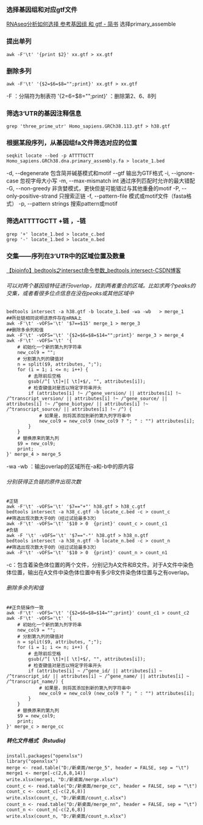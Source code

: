 ### 选择基因组和对应gtf文件
[RNAseq分析如何选择 参考基因组 和 gtf - 简书](https://www.jianshu.com/p/b6dd73e4264c)
选择primary_assemble
### 提出单列
```
awk -F'\t' '{print $2}' xx.gtf > xx.gtf
```
### 删除多列
```
awk -F'\t' '{$2=$6=$8="";print}' xx.gtf > xx.gtf
``` 
-F ：分隔符为制表符
'{$2=$6=$8="";print}' ：删除第2、6、8列
###  筛选3‘UTR的基因注释信息
```
grep 'three_prime_utr' Homo_sapiens.GRCh38.113.gtf > h38.gtf
```
### 根据某段序列，从基因组fa文件筛选对应的位置
```
seqkit locate --bed -p ATTTTGCTT Homo_sapiens.GRCh38.dna.primary_assembly.fa > locate_1.bed
```
 -d, --degenerate 包含简并碱基模式和motif
  --gtf 输出为GTF格式
  -i, --ignore-case 忽视字母大小写
  -m, --max-mismatch int 通过序列匹配时允许的最大错配
  -G, --non-greedy 非贪婪模式，更快但是可能错过与其他重叠的motif
  -P, --only-positive-strand 只搜索正链
  -f, --pattern-file 模式或motif文件（fasta格式）
  -p, --pattern strings 搜索pattern或motif
### 筛选ATTTTGCTT +链 ，-链
```
grep '+' locate_1.bed > locate_c.bed
grep '-' locate_1.bed > locate_n.bed
```
### 交集——序列在3’UTR中的区域位置及数量
[【bioinfo】bedtools之intersect命令参数_bedtools intersect-CSDN博客](https://blog.csdn.net/sinat_32872729/article/details/126541494)
###### 可以对两个基因组特征进行overlap，找到两者重合的区域。比如求两个peaks的交集，或者看很多位点信息在没在peaks或其他区域中
```
bedtools intersect -a h38.gtf -b locate_1.bed -wa -wb   > merge_1
##所处链相同说明该原件存在mRNA上
awk -F'\t' -vOFS='\t' '$7==$15' merge_1 > merge_3
##删除多余列和值
awk -F'\t' -vOFS='\t' '{$2=$6=$8=$14="";print}' merge_3 > merge_4
awk -F'\t' -vOFS='\t' '{
    # 初始化一个新的第九列字符串
    new_col9 = "";
    # 分割第九列的键值对
    n = split($9, attributes, ";");
    for (i = 1; i <= n; i++) {
        # 去除前后空格
        gsub(/^[ \t]+|[ \t]+$/, "", attributes[i]);
        # 检查键值对是否以特定字符串开头
        if (attributes[i] !~ /^gene_version/ || attributes[i] !~ /^transcript_version/ || attributes[i] !~ /^gene_source/ || attributes[i] !~ /^gene_biotype/ || attributes[i] !~ /^transcript_source/ || attributes[i] !~ /^) {
            # 如果是，则将其添加到新的第九列字符串中
            new_col9 = new_col9 (new_col9 ? "; " : "") attributes[i];
        }
    }
    # 替换原来的第九列
    $9 = new_col9;
    print;
}' merge_4 > merge_5
```
-wa -wb ：输出overlap的区域所在-a和-b中的原内容
###### 分别获得正负链的原件出现次数
```
#正链
awk -F'\t' -vOFS='\t' '$7=="+"' h38.gtf > h38_c.gtf
bedtools intersect -a h38_c.gtf -b locate_c.bed -c > count_c
##筛选出现次数大于0的（经过试验最多3次）
awk -F'\t' -vOFS='\t' '$10 > 0  {print}' count_c > count_c1
#负链
awk -F '\t' -vOFS='\t' '$7=="-"' h38.gtf > h38_n.gtf
bedtools intersect -a h38_n.gtf -b locate_n.bed -c > count_n
##筛选出现次数大于0的（经过试验最多3次）
awk -F'\t' -vOFS='\t' '$10 > 0  {print}' count_n > count_n1
```
-c：包含着染色体位置的两个文件，分别记为A文件和B文件。对于A文件中染色体位置，输出在A文件中染色体位置中有多少B文件染色体位置与之有overlap。
###### 删除多余列和值
```
##正负链操作一致
awk -F'\t' -vOFS='\t' '{$2=$6=$8=$14="";print}' count_c1 > count_c2
awk -F'\t' -vOFS='\t' '{
    # 初始化一个新的第九列字符串
    new_col9 = "";
    # 分割第九列的键值对
    n = split($9, attributes, ";");
    for (i = 1; i <= n; i++) {
        # 去除前后空格
        gsub(/^[ \t]+|[ \t]+$/, "", attributes[i]);
        # 检查键值对是否以特定字符串开头
        if (attributes[i] ~ /^gene_id/ || attributes[i] ~ /^transcript_id/ || attributes[i] ~ /^gene_name/ || attributes[i] ~ /^transcript_name/) {
            # 如果是，则将其添加到新的第九列字符串中
            new_col9 = new_col9 (new_col9 ? "; " : "") attributes[i];
        }
    }
    # 替换原来的第九列
    $9 = new_col9;
    print;
}' merge_c > merge_cc
```
##### 转化文件格式（Rstudio)
```
install.packages("openxlsx")
library("openxlsx")
merge <- read.table("D:/新桌面/merge_5", header = FALSE, sep = "\t")
merge1 <- merge[-c(2,6,8,14)]
write.xlsx(merge1, "D:/新桌面/merge.xlsx")
count_c <- read.table("D:/新桌面/merge_cc", header = FALSE, sep = "\t")
count_c <- count_c[-c(2,6,8)]
write.xlsx(count_c, "D:/新桌面/count_c.xlsx")
count_n <- read.table("D:/新桌面/merge_nn", header = FALSE, sep = "\t")
count_n <- count_n[-c(2,6,8)]
write.xlsx(count_n, "D:/新桌面/count_n.xlsx")
```

<!--stackedit_data:
eyJoaXN0b3J5IjpbLTEwOTU1NDI2ODIsLTUwNzA5MDE1MSwtMz
A2NjMwNjAxLDQ4MDkwNzY1MywtODY3MzE4NTQ4LC0yMzU5ODQ3
OTYsLTg2NzMxODU0OCwtOTc2NDgzNDc2LDc4NTAwNDM3Miw3Mz
UyOTk1MzksMTg4NTY0MDk4Nyw1MTQ1MTAxMzksLTE5MjkxMDUx
NDYsODMwOTIxNTU0LC02NTUzMDU3NDQsLTI3OTgwMTQsLTg5Nj
M2NTYwOSw5MTI4OTE3NjQsLTE2OTk5ODI3ODcsMTI2MTkzMjQy
OV19
-->